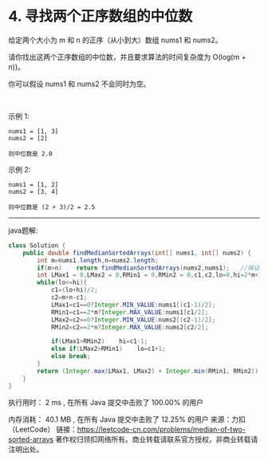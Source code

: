 # 4. 寻找两个正序数组的中位数

给定两个大小为 m 和 n 的正序（从小到大）数组 nums1 和 nums2。

请你找出这两个正序数组的中位数，并且要求算法的时间复杂度为 O(log(m + n))。

你可以假设 nums1 和 nums2 不会同时为空。

 

示例 1:
```
nums1 = [1, 3]
nums2 = [2]

则中位数是 2.0
```

示例 2:
```
nums1 = [1, 2]
nums2 = [3, 4]

则中位数是 (2 + 3)/2 = 2.5
```


---
java题解:


```java
class Solution {
    public double findMedianSortedArrays(int[] nums1, int[] nums2) {
        int m=nums1.length,n=nums2.length;
        if(m>n)    return findMedianSortedArrays(nums2,nums1);   //保证第一个数组的长度较小,加速二分速度
        int LMax1 = 0,LMax2 = 0,RMin1 = 0,RMin2 = 0,c1,c2,lo=0,hi=2*m+1;
        while(lo<=hi){
            c1=(lo+hi)/2;
            c2=m+n-c1;
            LMax1=c1==0?Integer.MIN_VALUE:nums1[(c1-1)/2];
            RMin1=c1==2*m?Integer.MAX_VALUE:nums1[c1/2];
            LMax2=c2==0?Integer.MIN_VALUE:nums2[(c2-1)/2];
            RMin2=c2==2*n?Integer.MAX_VALUE:nums2[c2/2];

            if(LMax1>RMin2)    hi=c1-1;
            else if(LMax2>RMin1)    lo=c1+1;
            else break;
        }
        return (Integer.max(LMax1, LMax2) + Integer.min(RMin1, RMin2)) / 2.0;
    }
}
```

执行用时：
2 ms
, 在所有 Java 提交中击败了
100.00%
的用户

内存消耗：
40.1 MB
, 在所有 Java 提交中击败了
12.25%
的用户
来源：力扣（LeetCode）
链接：https://leetcode-cn.com/problems/median-of-two-sorted-arrays
著作权归领扣网络所有。商业转载请联系官方授权，非商业转载请注明出处。